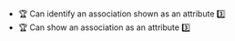 * <span id="outcome-classDiagrams-associationsAsAttributes-one">:trophy: Can identify an association shown as an attribute :three:</span>
* <span id="outcome-classDiagrams-associationsAsAttributes-two">:trophy: Can show an association as an attribute :three:</span>
